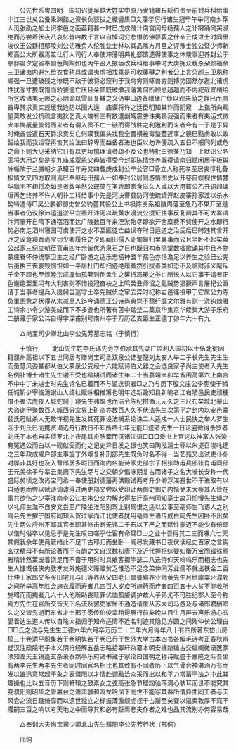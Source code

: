 <!-- { "loadSidebar": true } -->
　　公先世系冑四明　国初诏徙吴越大姓实中原乃隶籍雍丘繇伯贵至前封兵科给事中江三世矣公蚤秉渊懿之资长负颕拔之概矕质□文藻学厉行诸生冠甲午举河南乡荐人觅张劭之舩士识李邑之面葢籍甚一时巳戊戌偕计南宫闻母杨孺人之讣躃踊恸哭濒绝而苏尝着伏夜八哀忆昔吟数千言以自悼词穷悲憯彷佛蓼莪之什辛丑成进士时同里浚仪王公廷相鄢陵刘公讱雅负人伦胜业士林以其品隲方月旦之评豫士独公暨少师新郑高公大所器焉筮仕行人司行人奉使渖藩明典礼郄馈遗得使事之体竣事迎养封公于京邸晨夕定省奉颜色陶陶如也丙午召入掖垣改兵科给事中时大虏拥众戕杀朵颜福余三卫诸夷内避乞给衣食耕具或谓夷虏相戕乘是可收薁鞬之利者公上言朵颜三卫夙称崛强一旦遭破残之惨既不敌于彼将必窥利于我鸟穷则啄兽穷则搏势固然尔迤北诸虏性犹豸寸狼既饱而骄饕逾亡厌且朵颜既破撤我藩篱何所顾忌趦趄而不内犯哉宜稍给所乞收诸夷无赖之心阴谕以雪聇复雠之义仍申□边备缮堡广侦以观未萌之衅巳而虏酋卑辞求贡实觊缓我边防以图大逞　庙谟将许之廷臣明知其诈而阴窥　上指所向观望莫敢发公抗疏言夷狄乞贡大端有三有数遭剉衂震詟诛夷畏我强而来者有夷运式微犬羊悔旤量彼弱而来者有谓入贡不亡一镞而得战胜之利邀利而来者今有一于是乎异时俺酋尝遣石天爵求贡矣亡何躏我偏头戕我全晋横被毒螫葢近事之镜巳黠虏敢以故智绐我而我讵容再售其绐法曰辞卑而益备者进也臣以勿许便疏入五日不报同列或危之命下则大见采纳它日有以吏垣恊理请者疏不及公也特批曰徐某乃知　上默识公名固将大用之矣是岁九庙成覃恩父母皆得受今封即陈情终养既得请南归赋闲居于板舆咏循陔于兰膳朝夕承驩百年寿又四载庚戌封公卒公容□骨立人称死孝至居丧惇礼备极情文又四方取则焉巳奉继母田孺人一如奉封公居则游情图史以开卷自娱视世情棼华脂韦不翅将凂如是者数年然公既简在圣衷即家食滋久人咸以大用蕲公乙丑诏起谏垣再乞终养不许人朝补工科给事中先是河决曹县防河使疏请开赵皮寨孙家渡以杀水势特遣侍□吴公鹏都御史曾公钓董其役公上书极陈关系祖陵周藩至急乃不果开至是当事者仍议徐沛运道淤平宜亟开汴河以疏黄水漫流公援证往事反复辨其不可大畧谓汴河肇开自隋下通宿泗而达广陵数百年来湮淤殆尽即欲开凿糜费不赀使开之水即行势必南走泗州寝园可虞使开之水不至匪徒亡益误夺时日运道之治反后巳时韪其言开汴之议竟寝晋尚宝司少卿履任之夕即闻田孺人讣匍匐归里襄事而公且坚卧不起矣葢公起家三纪立朝莅官甫四年余皆优游泉石之日也既归构市隐堂数楹歌诵其中且齐物蒙庄眷怀仲统擥卫生之经广卧游之适乐志栖神耆年孺色亦恬澹足以养生之验巳公先后虽执三丧哀毁恻怛如一平居杜门却扫迹绝履綦然引拔善类如恐不及临财非义麾斥千金不顾也至惇睦宗戚廑恤孤茕则倒孟生之箧折冯暖之券亡所恡人以它事干请者正色谢绝至里闬有大利害则不惜投冠奋袂之上鸣癸丑师诏之乱贼势猖獗声言屠杞公亟请于当事者提兵入援躬自巡守士卒先贼侦之窜去异时杞称岩邑徭役甲于它属公力陈负重困惫之状得从末减里人迄今诵德正公诗尚典鬯不骛纤靡文尔雅有则一洗钩棘雅工诗余小令少游美成而下不多逊也所著有苫中踏埜二藁京华集京华续集大游子乐府二册藏于家公讳自得字深甫别号南州卒于万历乙亥距生正德丁卯年六十有九 

　　△尚宝司少卿北山李公先芳墓志铭（于慎行） 

　　于慎行 
　　北山先生姓李氏讳先芳字伯承其先湖广监利人国初以士伍北徙因籍濮州高祖以下五世同居考赠尚宝司丞双泉公讳鉴配刘太安人举二子长先生先生生而蚤慧风姿甚都从伯父蒙泉公受经十六能赋诗伯父器之会选良家子尚主使者入先生名例补博士诸生先生谢不受也踰期试而诸生年二十当嘉靖辛卯举省闱高第六上南宫不中中丁未进士时先生诗名巳着而不与馆选识者□之乃与历下殷文庄公李宪使于鳞任城靳少宰临清谢山人结社赋咏相推第也明年选新踰知县新喻者江右陋邑民吏顽梗憯不畏法虎夜入城蛇鬪于寝先生弗愠也而洁令陈纪拊循元元久之三尺布矣城北蒙山大盗谢甲聚数百人城西分宜界上矿盗亦数百人久不伏法先生次第平之封内以安邑豪裴氏睚眦杀人无敢忤视先生发其死罪设法捕系论诛二人适戍一人士民快之举人罗生淫于刘氏巳而携资谒选舟行数日不知所终七年无能□迹者先生一日论盗微得杀罗者刘氏子本也自实侦罗北上夜尾其舟胠槖而沉诸江语□□□爰书上官诧以神富人张浚有冤遇公而白以一砚献受而付之记史异日发之银也笑曰陶泓清士辱以朱提召浚叱还之三年政成擢户部主事旋丁外艰复补刑部先生既负时名不得一当艺苑又出试吏仆仆对牒非其好也及入曹郎居多暇日而海内名能诗家吏部宗子相张助甫兵部张肖甫同部王元美徐子与辈云集阙下先生尽与之交朝夕倡咏期复古而诸子之名大噪长安称一代盛际矣顷之改尚宝司丞一奉使册封德藩再供殿试两考升少卿浮湛避世不干进取有以自适也而尝以赋诗调谑得过两吏部又尝以受印诎两御史御史内惭癸未大察其人皆在事共欲伤之少宰淮南李公江右朱公交力解弗得左迁亳州同知亳士故习慆慢先生绳之以礼师生滋不自安又尝至广陵坐淮阳别驾上别驾恨之适以公事至亳师生飞语人之别驾会先生擢宁国府同知入贺过家而江北使者犹用亳师生语传成白简先生因卧不出矣先生两佐府州不鄙其官奉职甚修击断无讳二千石以下严之而赋性豪迈不能少有俯邱以谐时俗卒以见忌于是先生叹曰嗟乎仕宦有命耳□山之业十吾得其二三而嗛六七天其假我余年使竟厥绪此不足千古耶归而坐卧一阁尽发藏书日夜伏读经史百家之言钩玄抉精母不有所论著而于有韵之文自汉魏初唐下及近代握枢综要如衡万宝而锱铢焉雅精计然策废着饶足而不啬于用时时具飨客擫竽瑟二八迭侍仰天呜呜乐而相志也先生人慷慨任侠内敦孝友外施德义赈赡贫乏惟恐不足念弟仲同芳业儒不就出秩金二百仕仲王家郎又多买田宅几与巳等养从父四老日具饔飱养业师黄先生月给廪粟环濮鄄之间所举高年胜会施衣履而寿者几四百人岁疫所施药而疗者四百五十人贫不能收所施轊而而掩者几六十人他所助丧赎罪优恤孤嫠调护故人子弟尤不可胜纪郡人至今称焉方先生在官所交皆天下名流及罢吏家居不通造请惟从苏大司马游及与诸郎君酬唱久之又皆先逝而东省才士邢子愿传伯俊辈稍得鴈行前矣晚以目生月屏去声乐游心玄晏着达生道人传以自喻大指归于知命适情不近名利迹其隐见方圆之间殆仲长公理白□□氏之流与先生生正德六年六月卒万历二十二年六月得年八十有四所著东岱山房稿三十卷清平阁集若干卷明隽若干卷巳行于世外大学古本四书各解毛诗考正春秋辨疑汉注疏臆老子本义阴符经解五岳志略拾翠轩杂纂本朝安攘新编古交编阐微录医家须知壸天王镜蓬玄杂录泰然亭乐府诸书藏于家论曰国朝之称诗赋盛于嘉隆之际吾里有两李先生两李先生者同时同官名相比也其致有不同者历下以气骨合神湛涵万有而发以雄迅意常超于象之表濮阳以才情赴调融洽众采而出以和平力常蓄于法之中此其趣操也比以五音历下则轩辕之鼓素女之弦高张急节铿鍧骀荡洞心骇耳而世不能究其变濮阳则昭华之管嬴台之萧肃雝和鸣龙吟凤下而世不能写其葢所谓异曲同工者与夫风会之流日趣绮靡而以遗世独立之标振薄激颓虎视千古斯至矣要以温柔敦厚不窕不摦嗣三百之响以考天地之中而导其和必有繇焉悲夫作者之难也品其流别亦何容易哉 

　　△奉训大夫尚宝司少卿北山先生濮阳李公先芳行状（邢侗） 

　　邢侗 
